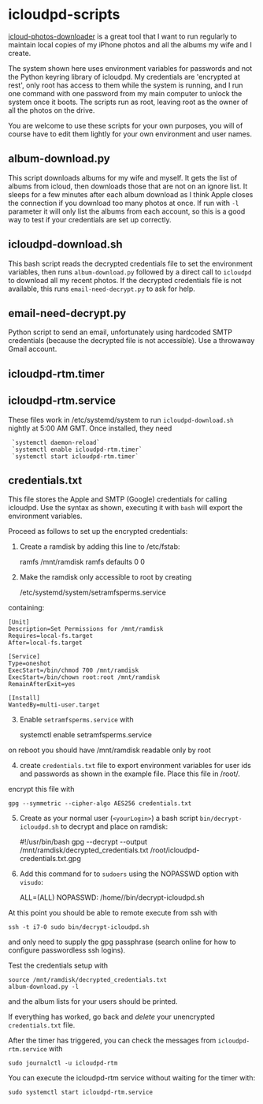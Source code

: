 # icloudpd-scripts

[icloud-photos-downloader](https://github.com/icloud-photos-downloader/icloud_photos_downloader) is a great tool
that I want to run regularly to maintain local copies of my iPhone photos and all the albums my wife and I create.


The system shown here uses environment variables for passwords and not the Python keyring library of icloudpd.  My credentials
are 'encrypted at rest', only root has access to them while the system is running, and I run one command with one password 
from my main computer to unlock the system once it boots.  The scripts run as root, leaving root as the owner of all the
photos on the drive.

You are welcome to use these scripts for your own purposes, you will of course have to edit them lightly for your
own environment and user names.  

## album-download.py

This script downloads albums for my wife and myself.  It gets the list of albums from icloud, then downloads those that
are not on an ignore list.  It sleeps for a few minutes after each album download as I think Apple closes the connection
if you download too many photos at once.  If run with `-l` parameter it will only list the albums from each account, so
this is a good way to test if your credentials are set up correctly.

## icloudpd-download.sh

This bash script reads the decrypted credentials file to set the environment variables, then runs `album-download.py`
followed by a direct call to `icloudpd` to download all my recent photos.  If the decrypted credentials file is not
available, this runs `email-need-decrypt.py` to ask for help.

## email-need-decrypt.py

Python script to send an email, unfortunately using hardcoded SMTP credentials (because the decrypted file is not
accessible).  Use a throwaway Gmail account.

## icloudpd-rtm.timer
## icloudpd-rtm.service

These files work in /etc/systemd/system to run `icloudpd-download.sh` nightly at 5:00 AM GMT.  Once installed, they need

     `systemctl daemon-reload`
     `systemctl enable icloudpd-rtm.timer`
     `systemctl start icloudpd-rtm.timer`

## credentials.txt

This file stores the Apple and SMTP (Google) credentials for calling icloudpd.  Use the syntax as shown, executing it
with `bash` will export the environment variables.

Proceed as follows to set up the encrypted credentials:

1.  Create a ramdisk by adding this line to /etc/fstab:

    ramfs /mnt/ramdisk ramfs defaults 0 0

2. Make the ramdisk only accessible to root by creating 

    /etc/systemd/system/setramfsperms.service

containing:

    [Unit]
    Description=Set Permissions for /mnt/ramdisk
    Requires=local-fs.target
    After=local-fs.target

    [Service]
    Type=oneshot
    ExecStart=/bin/chmod 700 /mnt/ramdisk
    ExecStart=/bin/chown root:root /mnt/ramdisk
    RemainAfterExit=yes

    [Install]
    WantedBy=multi-user.target

3. Enable `setramfsperms.service` with 

    systemctl enable setramfsperms.service

on reboot you should have /mnt/ramdisk readable only by root

4.  create `credentials.txt` file to export environment variables for user ids and passwords
as shown in the example file.  Place this file in /root/.

encrypt this file with

    gpg --symmetric --cipher-algo AES256 credentials.txt


5. Create as your normal user (`<yourLogin>`) a bash script `bin/decrypt-icloudpd.sh` to decrypt and place on ramdisk:

    #!/usr/bin/bash
    gpg --decrypt --output /mnt/ramdisk/decrypted_credentials.txt /root/icloudpd-credentials.txt.gpg

6.  Add this command for <yourLogin> to `sudoers` using the NOPASSWD option with `visudo`:

    <yourLogin> ALL=(ALL) NOPASSWD: /home/<yourLogin>/bin/decrypt-icloudpd.sh


At this point you should be able to remote execute from ssh with 

    ssh -t i7-0 sudo bin/decrypt-icloudpd.sh

and only need to supply the gpg passphrase (search online for how to configure passwordless ssh logins).

Test the credentials setup with 

    source /mnt/ramdisk/decrypted_credentials.txt
    album-download.py -l

and the album lists for your users should be printed.

If everything has worked, go back and _delete_ your unencrypted `credentials.txt` file.

After the timer has triggered, you can check the messages from `icloudpd-rtm.service` with

    sudo journalctl -u icloudpd-rtm

You can execute the icloudpd-rtm service without waiting for the timer with:

    sudo systemctl start icloudpd-rtm.service



